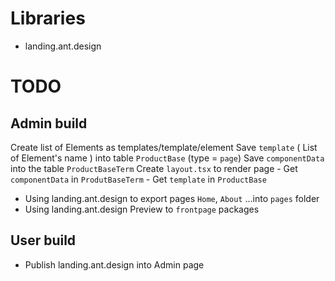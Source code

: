 # Libraries
- landing.ant.design

# TODO

## Admin build
Create list of Elements as templates/template/element
Save `template` ( List of Element's name ) into table `ProductBase` (type = `page`)
Save `componentData` into the table `ProductBaseTerm`
Create `layout.tsx` to render page
    - Get `componentData` in `ProdutBaseTerm`
    - Get `template` in `ProductBase`


- Using landing.ant.design to export pages `Home`, `About` ...into `pages` folder
- Using landing.ant.design Preview to `frontpage` packages


## User build
- Publish landing.ant.design into Admin page